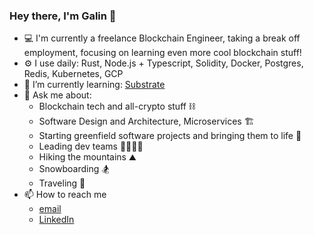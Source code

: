 ### Hey there, I'm Galin 👋

* 💻 I'm currently a freelance Blockchain Engineer, taking a break off employment, focusing on learning even more cool blockchain stuff!
* ⚙️ I use daily: Rust, Node.js + Typescript, Solidity, Docker, Postgres, Redis, Kubernetes, GCP
* 🌱 I’m currently learning: [Substrate](https://substrate.io/)
* 💬 Ask me about: 
  * Blockchain tech and all-crypto stuff ⛓
  * Software Design and Architecture, Microservices 🏗️
  * Starting greenfield software projects and bringing them to life 🌱
  * Leading dev teams 👨‍👩‍👧‍👦
  * Hiking the mountains ⛰️
  * Snowboarding 🏂
  * Traveling 🥾
* 📫 How to reach me
  * [email](dev@galin.cc)
  * [LinkedIn](https://www.linkedin.com/in/galioy/) 
